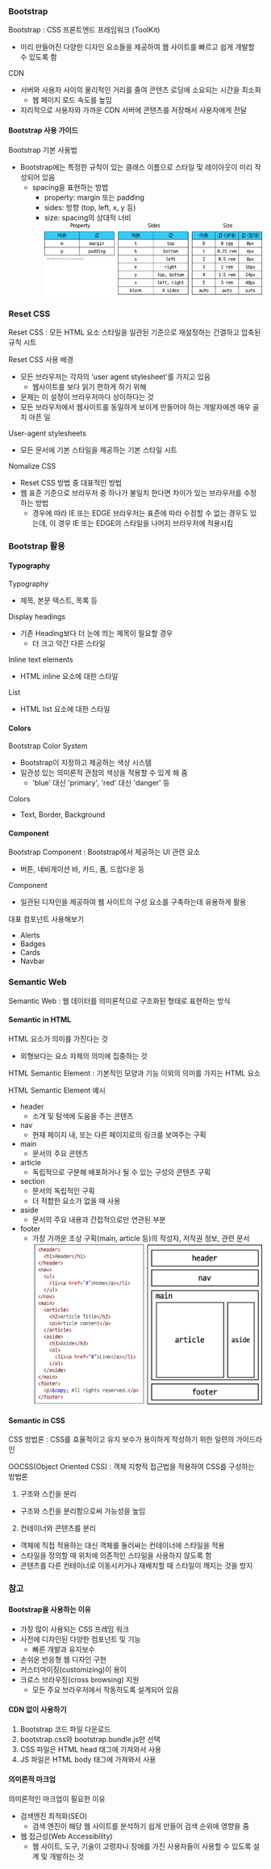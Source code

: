 ### Bootstrap
Bootstrap : CSS 프론트엔드 프레임워크 (ToolKit)
- 미리 만들어진 다양한 디자인 요소들을 제공하여 웹 사이트를 빠르고 쉽게 개발할 수 있도록 함

CDN
- 서버와 사용자 사이의 물리적인 거리를 줄여 콘텐츠 로딩에 소요되는 시간을 최소화
  - 웹 페이지 로드 속도를 높임
- 지리적으로 사용자와 가까운 CDN 서버에 콘텐츠를 저장해서 사용자에게 전달

#### Bootstrap 사용 가이드
Bootstrap 기본 사용법
- Bootstrap에는 특정한 규칙이 있는 클래스 이름으로 스타일 및 레이아웃이 미리 작성되어 있음
  - spacing을 표현하는 방법
    - property: margin 또는 padding
    - sides: 방향 (top, left, x, y 등)
    - size: spacing의 상대적 너비
![Bootstrap Spacing](spacing.png)

### Reset CSS
Reset CSS : 모든 HTML 요소 스타일을 일관된 기준으로 재설정하는 간결하고 압축된 규칙 시트

Reset CSS 사용 배경
- 모든 브라우저는 각자의 'user agent stylesheet'를 가지고 있음
  - 웹사이트를 보다 읽기 편하게 하기 위해
- 문제는 이 설정이 브라우저마다 상이하다는 것
- 모든 브라우저에서 웹사이트를 동일하게 보이게 만들어야 하는 개발자에겐 매우 골치 아픈 일

User-agent stylesheets
- 모든 문서에 기본 스타일을 제공하는 기본 스타일 시트

Nomalize CSS
- Reset CSS 방법 중 대표적인 방법
- 웹 표준 기준으로 브라우저 중 하나가 불일치 한다면 차이가 있는 브라우저를 수정하는 방법
  - 경우에 따라 IE 또는 EDGE 브라우저는 표준에 따라 수정할 수 없는 경우도 있는데, 이 경우 IE 또는 EDGE의 스타일을 나머지 브라우저에 적용시킴

### Bootstrap 활용
#### Typography
Typography
- 제목, 본문 텍스트, 목록 등

Display headings
- 기존 Heading보다 더 눈에 띄는 제목이 필요할 경우
  - 더 크고 약간 다른 스타일

Inline text elements
- HTML inline 요소에 대한 스타일

List
- HTML list 요소에 대한 스타일

#### Colors
Bootstrap Color System
- Bootstrap이 지정하고 제공하는 색상 시스템
- 일관성 있는 의미론적 관점의 색상을 적용할 수 있게 해 줌
  - 'blue' 대신 'primary', 'red' 대신 'danger' 등

Colors
- Text, Border, Background

#### Component
Bootstrap Component : Bootstrap에서 제공하는 UI 관련 요소
- 버튼, 네비게이션 바, 카드, 폼, 드랍다운 등

Component
- 일관된 디자인을 제공하여 웹 사이트의 구성 요소를 구축하는데 유용하게 활용

대표 컴포넌트 사용해보기
- Alerts
- Badges
- Cards
- Navbar

### Semantic Web
Semantic Web : 웹 데이터를 의미론적으로 구조화된 형태로 표현하는 방식

#### Semantic in HTML
HTML 요소가 의미를 가진다는 것
- 외형보다는 요소 자체의 의미에 집중하는 것

HTML Semantic Element : 기본적인 모양과 기능 이외의 의미를 가지는 HTML 요소

HTML Semantic Element 예시
- header
  - 소개 및 탐색에 도움을 주는 콘텐츠
- nav
  - 현재 페이지 내, 또는 다른 페이지로의 링크를 보여주는 구획
- main
  - 문서의 주요 콘텐츠
- article
  - 독립적으로 구분해 배포하거나 될 수 있는 구성의 콘텐츠 구획
- section
  - 문서의 독립적인 구획
  - 더 적합한 요소가 없을 때 사용
- aside
  - 문서의 주요 내용과 간접적으로만 연관된 부분
- footer
  - 가장 가까운 조상 구획(main, article 등)의 작성자, 저작권 정보, 관련 문서
![HTML Semantic Element 예시](semantic_element.png)

#### Semantic in CSS
CSS 방법론 : CSS를 효율적이고 유지 보수가 용이하게 작성하기 위한 일련의 가이드라인

OOCSS(Object Oriented CSS) : 객체 지향적 접근법을 적용하여 CSS를 구성하는 방법론
1. 구조와 스킨을 분리
  - 구조와 스킨을 분리함으로써 가능성을 높임
2. 컨테이너와 콘텐츠를 분리
  - 객체에 직접 적용하는 대신 객체를 둘러싸는 컨테이너에 스타일을 적용
  - 스타일을 정의할 때 위치에 의존적인 스타일을 사용하지 않도록 함
  - 콘텐츠를 다른 컨테이너로 이동시키거나 재배치할 때 스타일이 깨지는 것을 방지

### 참고
#### Bootstrap을 사용하는 이유
- 가장 많이 사용되는 CSS 프레임 워크
- 사전에 디자인된 다양한 컴포넌트 및 기능
  - 빠른 개발과 유지보수
- 손쉬운 반응형 웹 디자인 구현
- 커스터마이징(customizing)이 용이
- 크로스 브라우징(cross browsing) 지원
  - 모든 주요 브라우저에서 작동하도록 설계되어 있음

#### CDN 없이 사용하기
1. Bootstrap 코드 파일 다운로드
2. bootstrap.css와 bootstrap.bundle.js만 선택
3. CSS 파일은 HTML head 태그에 가져와서 사용
4. JS 파일은 HTML body 태그에 가져와서 사용

#### 의미론적 마크업
의미론적인 마크업이 필요한 이유
- 검색엔진 최적화(SEO)
  - 검색 엔진이 해당 웹 사이트를 분석하기 쉽게 만들어 검색 순위에 영향을 줌
- 웹 접근성(Web Accessibility)
  - 웹 사이트, 도구, 기술이 고령자나 장애를 가진 사용자들이 사용할 수 있도록 설계 및 개발하는 것